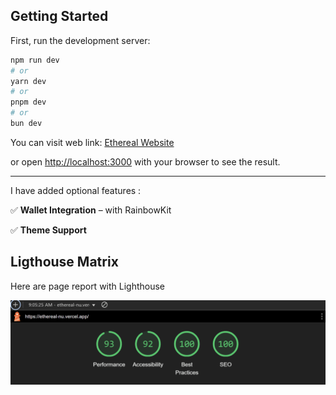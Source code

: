 ## Getting Started

First, run the development server:

```bash
npm run dev
# or
yarn dev
# or
pnpm dev
# or
bun dev
```

You can visit web link: [Ethereal Website](https://ethereal-nu.vercel.app/)

or open [http://localhost:3000](http://localhost:3000) with your browser to see the result.

---

I have added optional features :

✅ **Wallet Integration** – with RainbowKit

✅ **Theme Support**

## Ligthouse Matrix

Here are page report with Lighthouse

![image](/public/images//report.png)
